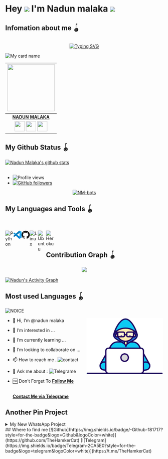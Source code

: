 # Hey&nbsp;<a href="Hey"><img src="https://raw.githubusercontent.com/TOXIC-DEVIL/TOXIC-DEVIL/TOXIC-DEVIL-OFFICIAL/media/Hi.gif" width="48px"></a> I'm Nadun malaka <img src="https://camo.githubusercontent.com/2c8b3670d933220ae3c023fa1d568682975cce3f10799d0d3ff5ecac394b4ee8/68747470733a2f2f6d656469612e67697068792e636f6d2f6d656469612f31326f75664342304d795a31476f2f67697068792e676966" width="50px">


## Infomation about me 🪀

## <!-- Typing SVG -->
<p align="center">
    <a href="https://git.io/J0hKr">
        <img
        src="https://readme-typing-svg.herokuapp.com?size=30&width=800&lines=Welcome+To+Nadun+Malaka+Profile."
            alt="Typing SVG"
        />
    </a>
</p>

![My card name](https://cardivo.vercel.app/api?name=NADUN%20-%20MALAKA&description=Hi,%20Welcome%20To%20My%20Profile%20❤&image=https://avatars.githubusercontent.com/u/89643714?v=4.com/images?q=tbn:ANd9GcR7aMC3bf4bg4l_nhYS2Un9FXbFYcB4T83Shjk8xSUZDh_D61LFpzbpeqLW&s=10?v=4&backgroundColor=%23ecf0f1&instagram=___nadun____malaka___&linkedin=___nadun____malaka____&github=NM-bots&twitter=@NADUN&pattern=leaf&colorPattern=%23eaeaea)

<!-- Your badges
You can use the website to generate badges: https://shields.io/
-->
|  <a href="https://t.me/NM_rider/"><img src="https://avatars.githubusercontent.com/u/89643714?s=400&u=ba69534a1ca3a1be6644edd759574cad56d57beb&v=4" width="150px" height="150px" /></a> |
|:---------------------------------------------------------------------------------------------------------------------------------------: |
|       **[NADUN MALAKA](https://t.me/NM_rider/)**                                                                                |
| <a href="https://github.com/NM-bots"><img src="https://cdn.iconscout.com/icon/free/png-256/github-108-438008.png" width="32px" height="32px"></a> <a href="https://www.facebook.com/Nadun malaka"><img src="https://i.ibb.co/zmYNW4p/facebook.png" width="32px" height="32px"></a> <a href="https://www.instagram.com/malaka malaka"><img src="https://cdn2.iconfinder.com/data/icons/social-icons-33/128/Instagram-256.png" width="32px" height="32px"></a>  


## My Github Status 🪀

 <a href="https://github.com/NM-bots/handle-path-oz">
    <img align="center" alt="Nadun Malaka's github stats" src="https://github-readme-stats.vercel.app/api?username=NM-bots&show_icons=true&theme=midnight-purple" />
  </a>
  <br />
  <br />
  
- ![Profile views](https://gpvc.arturio.dev/NM-bots)
- [![GitHub followers](https://img.shields.io/github/followers/NM-bots.svg?style=social&label=Follow&maxAge=2592000)](https://github.com/NM-bots?tab=followers)

<p align="center"> <a href="https://github.com/NM-bots"><img src="https://github-profile-trophy.vercel.app/?username=NM-bots&no-bg=true" alt="NM-bots" /></a> </p>

## My Languages and Tools 🪀
<br />

[<img align="left" alt="Python" width="26px" src="https://upload.wikimedia.org/wikipedia/commons/thumb/c/c3/Python-logo-notext.svg/600px-Python-logo-notext.svg.png" />](https://python.org/)
[<img align="left" alt="Visual Studio Code" width="26px" src="https://raw.githubusercontent.com/github/explore/80688e429a7d4ef2fca1e82350fe8e3517d3494d/topics/visual-studio-code/visual-studio-code.png" />](https://code.visualstudio.com/)
[<img align="left" alt="GitHub" width="26px" src="https://raw.githubusercontent.com/github/explore/78df643247d429f6cc873026c0622819ad797942/topics/github/github.png" />](https://git-scm.com/)
[<img align="left" alt="Linux" width="26px" src="https://www.freepnglogos.com/uploads/linux-png/difference-between-linux-and-window-operating-system-3.png" />](https://www.linux.org/)
[<img align="left" alt="Ubuntu" width="26px" src="https://assets.ubuntu.com/v1/29985a98-ubuntu-logo32.png" />](https://www.ubuntu.com)
[<img align="left" alt="Heroku" width="26px" src="https://www.nicepng.com/png/full/223-2233246_heroku-logo-salesforce-heroku.png" />](https://heroku.com/)

<br />
<br />

## Contribution Graph 🪀

<p align="center">
  <a href="https://github.com/NM-bots">
    <img src="https://github-readme-streak-stats.herokuapp.com/?user=NM-bots#version3"/>
  </a>
</p>
<a href="h
         
<br>                                                                                                                               
 <a href="https://github.com/NM-bots"><img alt="Nadun's Activity Graph" src="https://activity-graph.herokuapp.com/graph?username=NM-bots&bg_color=1F222E&color=F8D866&line=F85D7F&point=FFFFFF&hide_border=true" /></a>

## Most used Languages 🪀
![NOICE](https://github-readme-stats.vercel.app/api/top-langs/?username=NM-bots&theme=dark&show_icons=true)


  <img align="right" src="https://github.com/RazorKenway/RazorKenway/raw/main/Developer.gif" style="max-width:100%;">
 
- 👋 Hi, I’m @nadun malaka
- 👀 I’m interested in ...
- 🌱 I’m currently learning ...
- 💞️ I’m looking to collaborate on ...
- 📫 How to reach me ..![contact](https://img.shields.io/badge/Contact%20me-On%20Telegrame-blue)
- 💬 Ask me about : ![Telegrame](https://img.shields.io/badge/Go%20to-NM_rider-brightgreen)
- 🆓 Don't Forget To **[Follow Me](https://github.com/NM-bots)**

  <br/>  **[Contact Me via Telegrame](https://t.me/Ami_p2)**

<!---
NM-bots/NM-bots is a ✨ special ✨ repository because its `README.md` (this file) appears on your GitHub profile.
You can click the Preview link to take a look at your changes.
--->
## Another Pin Project
<details>
  <summary>My New WhatsApp Project</summary>
   <a href="https://github.com/....">
    <img src="https://github-readme-stats.vercel.app/api/pin/?username=">
  </a>
</details>

  <!--
<details>
  <summary>My New WhatsApp Bot Project</summary>
   <a href="https://github.com/....">
    <img src="https://github-readme-stats.vercel.app/api/pin/?username=....">
  </a>
  </details>
  --!>


## Where to find me

[![Github](https://img.shields.io/badge/-Github-181717?style=for-the-badge&logo=Github&logoColor=white)](https://github.com/TheHamkerCat)
[![Telegram](https://img.shields.io/badge/Telegram-2CA5E0?style=for-the-badge&logo=telegram&logoColor=white)](https://t.me/TheHamkerCat)

